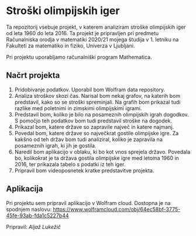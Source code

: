 ﻿# Stroški olimpijskih iger
Ta repozitorij vsebuje projekt, v katerem analiziram stroške olimpijskih iger od leta 1960 do leta 2016. Ta projekt je pripravljen pri predmetu Računalniska orodja v matematiki 2020/21 mojega študija v 1. letniku na Fakulteti za matematiko in fiziko, Univerza v Ljubljani.

Pri projektu uporabljamo računalniški program Mathematica.

## Načrt projekta
1. Pridobivanje podatkov. Uporabil bom Wolfram data repository.
2. Analiza stroškov skozi čas. Narisal bom nekaj grafov, na katerih bom predstavil, kako so se stroški spreminjali. Na grafih bom prikazal tudi razlike med poletnimi in zimskimi olimpijskimi igrami.
3. Predstavil bom, koliko je bilo na posameznih olimpijskih igrah dogodkov. S pomočjo teh podatkov bom tudi predstavil stroške na dogodek.
4. Prikazal bom, katere države so zapravile največ in katere najmanj.
5. Povedal bom, katere države so največkrat gostile olimpijske igre. Za kakšno od teh držav bom tudi analiziral, koliko je zapravila na posameznih igrah, ki jih je gostila.
6. Naredil bom aplikacijo v oblaku, ki bo kot vnos sprejela državo. Povedala bo, kolikokrat je ta država gostila olimpijske igre med letoma 1960 in 2016, ter prikazala tabelo s podatki iz teh iger.
7. Pripravil bom videoposnetek kratke predstavitve projekta.

## Aplikacija
Pri projektu sem pripravil aplikacijo v Wolfram cloud. Dostopna je na spodnjem naslovu:
https://www.wolframcloud.com/obj/64ec58bf-3775-45fe-93ab-fda1c5227b44

Pripravil: *Aljaž Lukežič*
